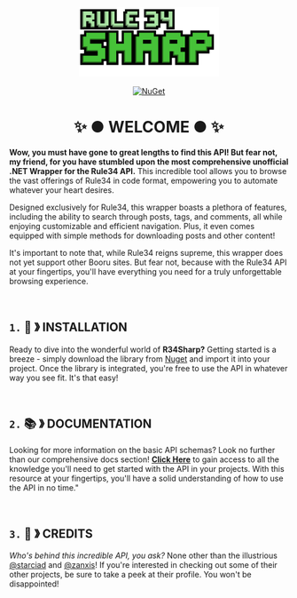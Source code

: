 <br/>
<div align="center">
	<img src=".github/assets/logo/R34Sharp_Logo.webp" alt="logo" width="50%" height="50%"/>
</div>

<div align="center">

[![NuGet](https://img.shields.io/nuget/v/R34Sharp?label=NuGet&style=plastic)](https://www.nuget.org/packages/R34Sharp)

</div>

<h1 align="center">✨ ● WELCOME ● ✨</h1>

**Wow, you must have gone to great lengths to find this API! But fear not, my friend, for you have stumbled upon the most comprehensive unofficial .NET Wrapper for the Rule34 API.** This incredible tool allows you to browse the vast offerings of Rule34 in code format, empowering you to automate whatever your heart desires.

Designed exclusively for Rule34, this wrapper boasts a plethora of features, including the ability to search through posts, tags, and comments, all while enjoying customizable and efficient navigation. Plus, it even comes equipped with simple methods for downloading posts and other content!

It's important to note that, while Rule34 reigns supreme, this wrapper does not yet support other Booru sites. But fear not, because with the Rule34 API at your fingertips, you'll have everything you need for a truly unforgettable browsing experience.

<br/>

`1.` 📩 》 INSTALLATION
----------------------

Ready to dive into the wonderful world of **R34Sharp?** Getting started is a breeze - simply download the library from [Nuget](https://www.nuget.org/packages/R34Sharp) and import it into your project. Once the library is integrated, you're free to use the API in whatever way you see fit. It's that easy!

<br/>

`2.` 📚 》 DOCUMENTATION
-----------------------

Looking for more information on the basic API schemas? Look no further than our comprehensive docs section! **[Click Here](./.github/docs/introduction.md)** to gain access to all the knowledge you'll need to get started with the API in your projects. With this resource at your fingertips, you'll have a solid understanding of how to use the API in no time."

<br/>

`3.` 🔗 》 CREDITS
-----------------

*Who's behind this incredible API, you ask?* None other than the illustrious [@starciad](https://github.com/starciad/) and [@zanxis](https://github.com/zanxis/)! If you're interested in checking out some of their other projects, be sure to take a peek at their profile. You won't be disappointed!
